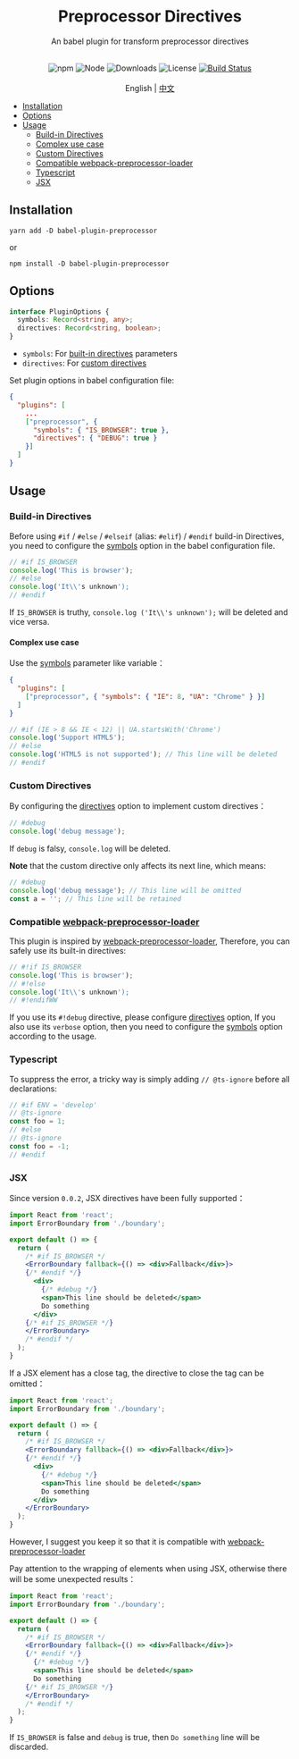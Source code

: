 <h1 align="center">Preprocessor Directives</h1>
<div align="center">
An babel plugin for transform preprocessor directives 
<br /><br />

![npm](https://img.shields.io/npm/v/babel-plugin-preprocessor)
![Node](https://img.shields.io/node/v/babel-plugin-preprocessor)
![Downloads](https://img.shields.io/npm/dy/babel-plugin-preprocessor)
![License](https://img.shields.io/npm/l/babel-plugin-preprocessor)
[![Build Status](https://travis-ci.com/kaysonwu/babel-plugin-preprocessor.svg?branch=master)](https://travis-ci.com/kaysonwu/babel-plugin-preprocessor)
<br /><br />
English | [中文](README-zh_CN.md) 
</div>

- [Installation](#installation)
- [Options](#options)
- [Usage](#usage)
  - [Build-in Directives](#build-in-directives)
  - [Complex use case](#complex-use-case)
  - [Custom Directives](#custom-directives)
  - [Compatible webpack-preprocessor-loader](#compatible-webpack-preprocessor-loader)
  - [Typescript](#typescript)
  - [JSX](#jsx)

## Installation

```
yarn add -D babel-plugin-preprocessor
```

or

```
npm install -D babel-plugin-preprocessor
```

## Options

```ts
interface PluginOptions {
  symbols: Record<string, any>;
  directives: Record<string, boolean>;
}
```

- `symbols`: For [built-in directives](#build-in-directives) parameters
- `directives`: For [custom directives](#custom-directives)

Set plugin options in babel configuration file:

```json
{
  "plugins": [
    ...
    ["preprocessor", {
      "symbols": { "IS_BROWSER": true },
      "directives": { "DEBUG": true }
    }]
  ]
}
```

## Usage

### Build-in Directives

Before using `#if` / `#else` / `#elseif` (alias: `#elif`) / `#endif` build-in Directives, you need to configure the [symbols](#options) option in the babel configuration file.

```js
// #if IS_BROWSER
console.log('This is browser');
// #else
console.log('It\\'s unknown');
// #endif
```
If `IS_BROWSER` is truthy, `console.log ('It\\'s unknown');` will be deleted and vice versa.

#### Complex use case

Use the [symbols](#options) parameter like variable：

```json
{
  "plugins": [
    ["preprocessor", { "symbols": { "IE": 8, "UA": "Chrome" } }]
  ]
}
```

```js
// #if (IE > 8 && IE < 12) || UA.startsWith('Chrome')
console.log('Support HTML5');
// #else
console.log('HTML5 is not supported'); // This line will be deleted
// #endif
```

### Custom Directives

By configuring the [directives](#options) option to implement custom directives：

```js
// #debug
console.log('debug message');
```
If `debug` is falsy, `console.log` will be deleted.  

**Note** that the custom directive only affects its next line, which means:

```js
// #debug
console.log('debug message'); // This line will be omitted
const a = ''; // This line will be retained
```

### Compatible [webpack-preprocessor-loader](https://github.com/afterwind-io/preprocessor-loader)

This plugin is inspired by [webpack-preprocessor-loader](https://github.com/afterwind-io/preprocessor-loader), Therefore, you can safely use its built-in directives:

```js
// #!if IS_BROWSER
console.log('This is browser');
// #!else
console.log('It\\'s unknown');
// #!endifWW
```

If you use its `#!debug` directive, please configure [directives](#options) option, If you also use its `verbose` option, then you need to configure the [symbols](#options) option according to the usage.

### Typescript

To suppress the error, a tricky way is simply adding `// @ts-ignore` before all declarations:

```ts
// #if ENV = 'develop'
// @ts-ignore
const foo = 1;
// #else
// @ts-ignore
const foo = -1;
// #endif
```

### JSX

Since version `0.0.2`, JSX directives have been fully supported：

```jsx
import React from 'react';
import ErrorBoundary from './boundary';

export default () => {
  return (
    /* #if IS_BROWSER */
    <ErrorBoundary fallback={() => <div>Fallback</div>}>
    {/* #endif */}
      <div>
        {/* #debug */}
        <span>This line should be deleted</span>
        Do something
      </div>
    {/* #if IS_BROWSER */} 
    </ErrorBoundary>
    /* #endif */  
  );
}
```

If a JSX element has a close tag, the directive to close the tag can be omitted：

```jsx
import React from 'react';
import ErrorBoundary from './boundary';

export default () => {
  return (
    /* #if IS_BROWSER */
    <ErrorBoundary fallback={() => <div>Fallback</div>}>
    {/* #endif */}
      <div>
        {/* #debug */}
        <span>This line should be deleted</span>
        Do something
      </div>
    </ErrorBoundary>
  );
}
```

However, I suggest you keep it so that it is compatible with [webpack-preprocessor-loader](https://github.com/afterwind-io/preprocessor-loader)

Pay attention to the wrapping of elements when using JSX, otherwise there will be some unexpected results：

```jsx
import React from 'react';
import ErrorBoundary from './boundary';

export default () => {
  return (
    /* #if IS_BROWSER */
    <ErrorBoundary fallback={() => <div>Fallback</div>}>
    {/* #endif */}
      {/* #debug */}
      <span>This line should be deleted</span>
      Do something
    {/* #if IS_BROWSER */} 
    </ErrorBoundary>
    /* #endif */  
  );
}
```
If `IS_BROWSER` is false and `debug` is true, then `Do something` line will be discarded.
